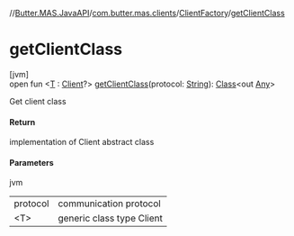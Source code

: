 //[Butter.MAS.JavaAPI](../../../index.md)/[com.butter.mas.clients](../index.md)/[ClientFactory](index.md)/[getClientClass](get-client-class.md)

# getClientClass

[jvm]\
open fun &lt;[T](get-client-class.md) : [Client](../-client/index.md)?&gt; [getClientClass](get-client-class.md)(protocol: [String](https://docs.oracle.com/javase/8/docs/api/java/lang/String.html)): [Class](https://docs.oracle.com/javase/8/docs/api/java/lang/Class.html)&lt;out [Any](https://kotlinlang.org/api/core/kotlin-stdlib/kotlin/-any/index.html)&gt;

Get client class

#### Return

implementation of Client abstract class

#### Parameters

jvm

| | |
|---|---|
| protocol | communication protocol |
| &lt;T&gt; | generic class type Client |